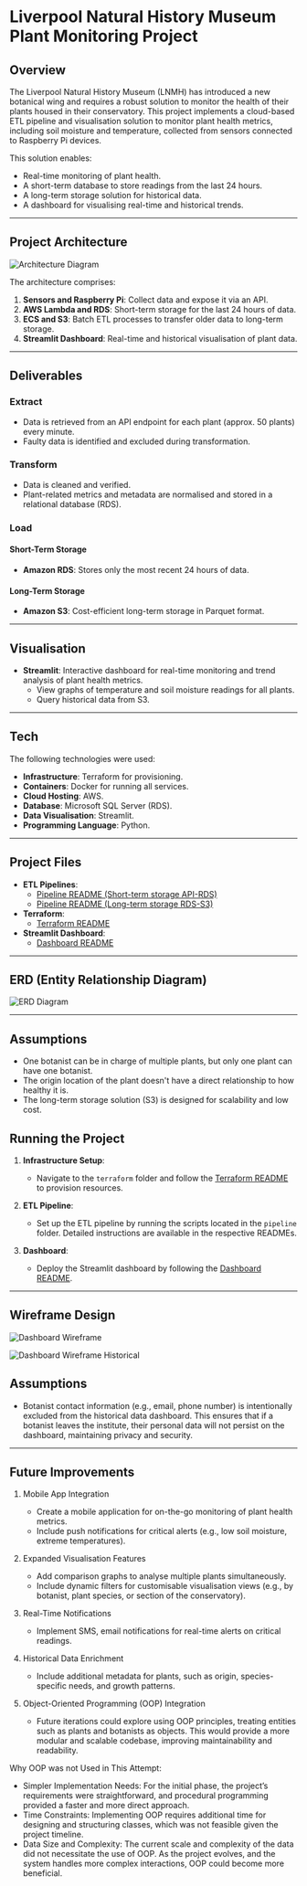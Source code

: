 # Liverpool Natural History Museum Plant Monitoring Project

## Overview
The Liverpool Natural History Museum (LNMH) has introduced a new botanical wing and requires a robust solution to monitor the health of their plants housed in their conservatory. This project implements a cloud-based ETL pipeline and visualisation solution to monitor plant health metrics, including soil moisture and temperature, collected from sensors connected to Raspberry Pi devices.

This solution enables:
- Real-time monitoring of plant health.
- A short-term database to store readings from the last 24 hours.
- A long-term storage solution for historical data.
- A dashboard for visualising real-time and historical trends.

---

## Project Architecture

![Architecture Diagram](images/architecture_diagram.png)

The architecture comprises:
1. **Sensors and Raspberry Pi**: Collect data and expose it via an API.
2. **AWS Lambda and RDS**: Short-term storage for the last 24 hours of data.
3. **ECS and S3**: Batch ETL processes to transfer older data to long-term storage.
4. **Streamlit Dashboard**: Real-time and historical visualisation of plant data.

---

## Deliverables

### Extract
- Data is retrieved from an API endpoint for each plant (approx. 50 plants) every minute.
- Faulty data is identified and excluded during transformation.

### Transform
- Data is cleaned and verified.
- Plant-related metrics and metadata are normalised and stored in a relational database (RDS).

### Load
#### Short-Term Storage
- **Amazon RDS**: Stores only the most recent 24 hours of data.

#### Long-Term Storage
- **Amazon S3**: Cost-efficient long-term storage in Parquet format.

---

## Visualisation
- **Streamlit**: Interactive dashboard for real-time monitoring and trend analysis of plant health metrics.
  - View graphs of temperature and soil moisture readings for all plants.
  - Query historical data from S3.

---

## Tech 
The following technologies were used:
- **Infrastructure**: Terraform for provisioning.
- **Containers**: Docker for running all services.
- **Cloud Hosting**: AWS.
- **Database**: Microsoft SQL Server (RDS).
- **Data Visualisation**: Streamlit.
- **Programming Language**: Python.

---

## Project Files

- **ETL Pipelines**:
  - [Pipeline README (Short-term storage API-RDS)](./pipeline/README.md)
  - [Pipeline README (Long-term storage RDS-S3)](./rds_to_s3_pipeline/README.md)
- **Terraform**:
  - [Terraform README](./terraform/README.md)
- **Streamlit Dashboard**:
  - [Dashboard README](./dashboard/README.md)

---

## ERD (Entity Relationship Diagram)

![ERD Diagram](images/ERD_diagram.png)

---

## Assumptions
- One botanist can be in charge of multiple plants, but only one plant can have one botanist.
- The origin location of the plant doesn't have a direct relationship to how healthy it is. 
- The long-term storage solution (S3) is designed for scalability and low cost.


## Running the Project

1. **Infrastructure Setup**:
   - Navigate to the `terraform` folder and follow the [Terraform README](./terraform/README.md) to provision resources.

2. **ETL Pipeline**:
   - Set up the ETL pipeline by running the scripts located in the `pipeline` folder. Detailed instructions are available in the respective READMEs.

3. **Dashboard**:
   - Deploy the Streamlit dashboard by following the [Dashboard README](./dashboard/README.md).

---

## Wireframe Design
![Dashboard Wireframe](images/dashboard_wireframe_realtime.png) 

![Dashboard Wireframe Historical](images/dashboard_wireframe_historical.png)

## Assumptions
- Botanist contact information (e.g., email, phone number) is intentionally excluded from the historical data dashboard. This ensures that if a botanist leaves the institute, their personal data will not persist on the dashboard, maintaining privacy and security.

---

## Future Improvements
1. Mobile App Integration
   - Create a mobile application for on-the-go monitoring of plant health metrics.
   - Include push notifications for critical alerts (e.g., low soil moisture, extreme temperatures).

2. Expanded Visualisation Features
   - Add comparison graphs to analyse multiple plants simultaneously.
   - Include dynamic filters for customisable visualisation views (e.g., by botanist, plant species, or section of the conservatory).

3. Real-Time Notifications
   - Implement SMS, email notifications for real-time alerts on critical readings.

4. Historical Data Enrichment
   - Include additional metadata for plants, such as origin, species-specific needs, and growth patterns.

5. Object-Oriented Programming (OOP) Integration
   - Future iterations could explore using OOP principles, treating entities such as plants and botanists as objects. This would provide a more modular and scalable codebase, improving maintainability and readability.

Why OOP was not Used in This Attempt:

- Simpler Implementation Needs: For the initial phase, the project’s requirements were straightforward, and procedural programming provided a faster and more direct approach.
- Time Constraints: Implementing OOP requires additional time for designing and structuring classes, which was not feasible given the project timeline.
- Data Size and Complexity: The current scale and complexity of the data did not necessitate the use of OOP. As the project evolves, and the system handles more complex interactions, OOP could become more beneficial.
